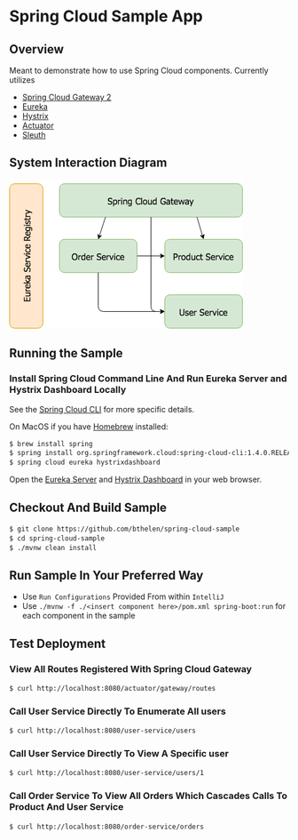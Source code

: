 # Spring Cloud Sample App

## Overview
Meant to demonstrate how to use Spring Cloud components.  Currently utilizes

* [Spring Cloud Gateway 2](https://cloud.spring.io/spring-cloud-gateway/)
* [Eureka](https://cloud.spring.io/spring-cloud-netflix/)
* [Hystrix](https://cloud.spring.io/spring-cloud-netflix/)
* [Actuator](https://spring.io/guides/gs/actuator-service/)
* [Sleuth](https://cloud.spring.io/spring-cloud-sleuth/)

## System Interaction Diagram

![](system-diagram.png)

## Running the Sample
### Install Spring Cloud Command Line And Run Eureka Server and Hystrix Dashboard Locally
See the [Spring Cloud CLI](http://cloud.spring.io/spring-cloud-cli/) for more specific details.

On MacOS if you have  [Homebrew](https://brew.sh/) installed:
```bash
$ brew install spring
$ spring install org.springframework.cloud:spring-cloud-cli:1.4.0.RELEASE
$ spring cloud eureka hystrixdashboard
```

Open the [Eureka Server](http://localhost:8761) and [Hystrix Dashboard](http://localhost:7979/) 
in your web browser.

## Checkout And Build Sample 
```bash
$ git clone https://github.com/bthelen/spring-cloud-sample
$ cd spring-cloud-sample
$ ./mvnw clean install
```

## Run Sample In Your Preferred Way
* Use `Run Configurations` Provided From within `IntelliJ`
* Use `./mvnw -f ./<insert component here>/pom.xml spring-boot:run` for each component in the sample  

## Test Deployment
### View All Routes Registered With Spring Cloud Gateway
```bash
$ curl http://localhost:8080/actuator/gateway/routes 
```
### Call User Service Directly To Enumerate All users
```bash
$ curl http://localhost:8080/user-service/users 
```
### Call User Service Directly To View A Specific user
```bash
$ curl http://localhost:8080/user-service/users/1
```
### Call Order Service To View All Orders Which Cascades Calls To Product And User Service
```bash
$ curl http://localhost:8080/order-service/orders 
```